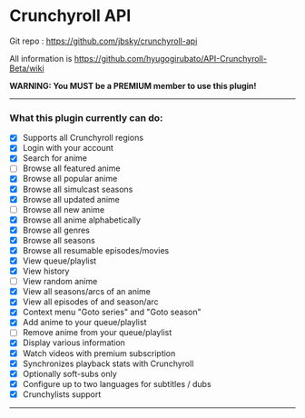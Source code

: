 # Crunchyroll API

Git repo : https://github.com/jbsky/crunchyroll-api

All information is https://github.com/hyugogirubato/API-Crunchyroll-Beta/wiki

**WARNING: You MUST be a PREMIUM member to use this plugin!**
***

### What this plugin currently can do:
- [x] Supports all Crunchyroll regions
- [x] Login with your account
- [x] Search for anime
- [ ] Browse all featured anime
- [x] Browse all popular anime
- [x] Browse all simulcast seasons
- [x] Browse all updated anime
- [ ] Browse all new anime
- [x] Browse all anime alphabetically
- [x] Browse all genres
- [x] Browse all seasons
- [x] Browse all resumable episodes/movies
- [x] View queue/playlist
- [x] View history
- [ ] View random anime
- [x] View all seasons/arcs of an anime
- [x] View all episodes of and season/arc
- [x] Context menu "Goto series" and "Goto season"
- [x] Add anime to your queue/playlist
- [ ] Remove anime from your queue/playlist
- [x] Display various information
- [x] Watch videos with premium subscription
- [x] Synchronizes playback stats with Crunchyroll
- [x] Optionally soft-subs only
- [x] Configure up to two languages for subtitles / dubs
- [x] Crunchylists support

***